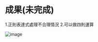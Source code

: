 # 成果(未完成)
1.正則表達式處理不合理情況
2.可以做四則運算

![image](https://github.com/amstudnet/calculator/blob/main/cal.png)
